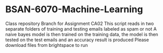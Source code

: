 # BSAN-6070-Machine-Learning
Class repository
Branch for Assignment CA02
This script reads in two separate folders of training and testing emails labeled as spam or not
A naive bayes model is then trained on the training data, the model is then tested on the test emails and an accuracy result is produced
Please download files from brightspace to run
